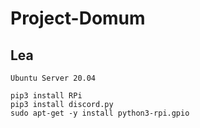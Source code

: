# Project-Domum

## Lea

```
Ubuntu Server 20.04

pip3 install RPi
pip3 install discord.py
sudo apt-get -y install python3-rpi.gpio
```
